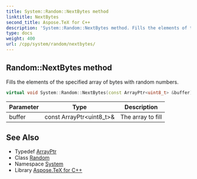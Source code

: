 ```yaml
---
title: System::Random::NextBytes method
linktitle: NextBytes
second_title: Aspose.TeX for C++
description: 'System::Random::NextBytes method. Fills the elements of the specified array of bytes with random numbers in C++.'
type: docs
weight: 400
url: /cpp/system/random/nextbytes/
---
```

## Random::NextBytes method


Fills the elements of the specified array of bytes with random numbers.

```cpp
virtual void System::Random::NextBytes(const ArrayPtr<uint8_t> &buffer)
```


| Parameter | Type | Description |
| --- | --- | --- |
| buffer | const ArrayPtr\<uint8_t\>\& | The array to fill |

## See Also

* Typedef [ArrayPtr](../../arrayptr/)
* Class [Random](../)
* Namespace [System](../../)
* Library [Aspose.TeX for C++](../../../)
